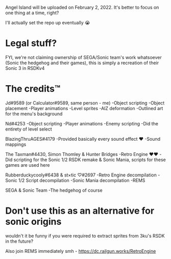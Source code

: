 Angel Island will be uploaded on February 2, 2022. It's better to focus on one thing at a time, right?

I'll actually set the repo up eventually 😭

# Legal stuff?

FYI, we're not claiming ownership of SEGA/Sonic team's work whatsoever (Sonic the hedgehog and their games), this is simply a recreation of their Sonic 3 in RSDKv4

# The credits™️

Jd#9589 (or Calculator#9589, same person - me)
-Object scripting
-Object placement
-Player animations
-Level sprites
-AIZ deformation
-Outlined art for the menu's background

Nd#4253
-Object scripting
-Player animations
-Enemy scripting
-Did the entirety of level select

BlazingThruAGES#4179
-Provided basically every sound effect ❤️
-Sound mappings

The Taxman#4430, Simon Thomley & Hunter Bridges
-Retro Engine ❤️❤️
-Did scripting for the Sonic 1/2 RSDK remake & Sonic Mania, scripts for these games are used here

Rubberduckycooly#6438 & st×tic ♡#2697
-Retro Engine decompilation
-Sonic 1/2 Script decompilation
-Sonic Mania decompilation
-REMS

SEGA & Sonic Team
-The hedgehog of course

# Don't use this as an alternative for sonic origins
wouldn't it be funny if you were required to extract sprites from 3ku's RSDK in the future?

Also join REMS immediately smh - https://dc.railgun.works/RetroEngine
